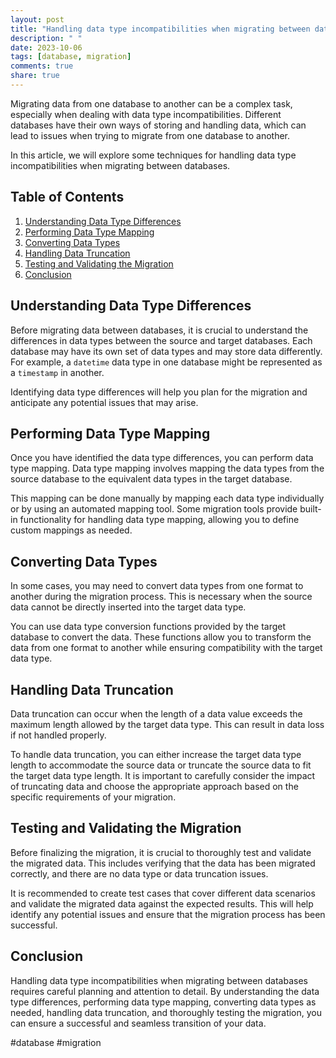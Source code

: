 ```yaml
---
layout: post
title: "Handling data type incompatibilities when migrating between databases"
description: " "
date: 2023-10-06
tags: [database, migration]
comments: true
share: true
---
```


Migrating data from one database to another can be a complex task, especially when dealing with data type incompatibilities. Different databases have their own ways of storing and handling data, which can lead to issues when trying to migrate from one database to another.

In this article, we will explore some techniques for handling data type incompatibilities when migrating between databases.

## Table of Contents
1. [Understanding Data Type Differences](#understanding-data-type-differences)
2. [Performing Data Type Mapping](#performing-data-type-mapping)
3. [Converting Data Types](#converting-data-types)
4. [Handling Data Truncation](#handling-data-truncation)
5. [Testing and Validating the Migration](#testing-and-validating-the-migration)
6. [Conclusion](#conclusion)

## Understanding Data Type Differences

Before migrating data between databases, it is crucial to understand the differences in data types between the source and target databases. Each database may have its own set of data types and may store data differently. For example, a `datetime` data type in one database might be represented as a `timestamp` in another.

Identifying data type differences will help you plan for the migration and anticipate any potential issues that may arise.

## Performing Data Type Mapping

Once you have identified the data type differences, you can perform data type mapping. Data type mapping involves mapping the data types from the source database to the equivalent data types in the target database.

This mapping can be done manually by mapping each data type individually or by using an automated mapping tool. Some migration tools provide built-in functionality for handling data type mapping, allowing you to define custom mappings as needed.

## Converting Data Types

In some cases, you may need to convert data types from one format to another during the migration process. This is necessary when the source data cannot be directly inserted into the target data type.

You can use data type conversion functions provided by the target database to convert the data. These functions allow you to transform the data from one format to another while ensuring compatibility with the target data type.

## Handling Data Truncation

Data truncation can occur when the length of a data value exceeds the maximum length allowed by the target data type. This can result in data loss if not handled properly.

To handle data truncation, you can either increase the target data type length to accommodate the source data or truncate the source data to fit the target data type length. It is important to carefully consider the impact of truncating data and choose the appropriate approach based on the specific requirements of your migration.

## Testing and Validating the Migration

Before finalizing the migration, it is crucial to thoroughly test and validate the migrated data. This includes verifying that the data has been migrated correctly, and there are no data type or data truncation issues.

It is recommended to create test cases that cover different data scenarios and validate the migrated data against the expected results. This will help identify any potential issues and ensure that the migration process has been successful.

## Conclusion

Handling data type incompatibilities when migrating between databases requires careful planning and attention to detail. By understanding the data type differences, performing data type mapping, converting data types as needed, handling data truncation, and thoroughly testing the migration, you can ensure a successful and seamless transition of your data.

#database #migration